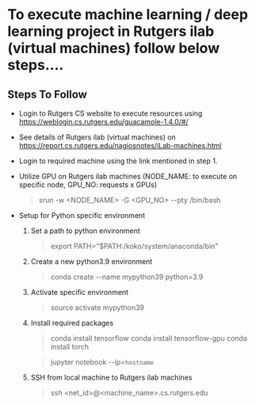 # To execute machine learning / deep learning project in Rutgers ilab (virtual machines) follow below steps....

## Steps To Follow

* Login to Rutgers CS website to execute resources using https://weblogin.cs.rutgers.edu/guacamole-1.4.0/#/

* See details of Rutgers ilab (virtual machines) on https://report.cs.rutgers.edu/nagiosnotes/iLab-machines.html

* Login to required machine using the link mentioned in step 1.

* Utilize GPU on Rutgers ilab machines (NODE_NAME: to execute on specific node, GPU_NO: requests x GPUs)
    > srun -w <NODE_NAME> -G <GPU_NO> --pty /bin/bash

* Setup for Python specific environment
    1. Set a path to python environment
        > export PATH="$PATH:/koko/system/anaconda/bin"
    
    2. Create a new python3.9 environment
        > conda create --name mypython39  python=3.9

    3. Activate specific environment
        > source activate mypython39

    4. Install required packages
        > conda install tensorflow
        > conda install tensorflow-gpu
        > conda install torch

        > jupyter notebook --ip=`hostname`

    6. SSH from local machine to Rutgers ilab machines
        > ssh <net_id>@<machine_name>.cs.rutgers.edu
